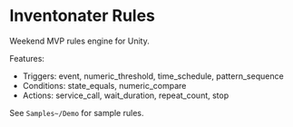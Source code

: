 # Inventonater Rules

Weekend MVP rules engine for Unity.

Features:
- Triggers: event, numeric_threshold, time_schedule, pattern_sequence
- Conditions: state_equals, numeric_compare
- Actions: service_call, wait_duration, repeat_count, stop

See `Samples~/Demo` for sample rules.
